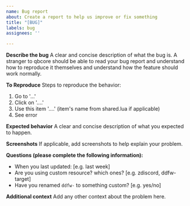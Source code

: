 ```yaml
---
name: Bug report
about: Create a report to help us improve or fix something
title: "[BUG]"
labels: bug
assignees: ''

---
```


**Describe the bug**
A clear and concise description of what the bug is. A stranger to qbcore should be able to read your bug report and understand how to reproduce it themselves and understand how the feature should work normally.

**To Reproduce**
Steps to reproduce the behavior:
1. Go to '...'
2. Click on '....'
3. Use this item '....' (item's name from shared.lua if applicable)
4. See error

**Expected behavior**
A clear and concise description of what you expected to happen.

**Screenshots**
If applicable, add screenshots to help explain your problem.

**Questions (please complete the following information):**
 - When you last updated: [e.g. last week]
 - Are you using custom resource? which ones? [e.g. zdiscord, ddfw-target]
 - Have you renamed `ddfw-` to something custom? [e.g. yes/no]

**Additional context**
Add any other context about the problem here.
